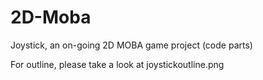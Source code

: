 # 2D-Moba
Joystick, an on-going 2D MOBA game project (code parts)

For outline, please take a look at joystickoutline.png
